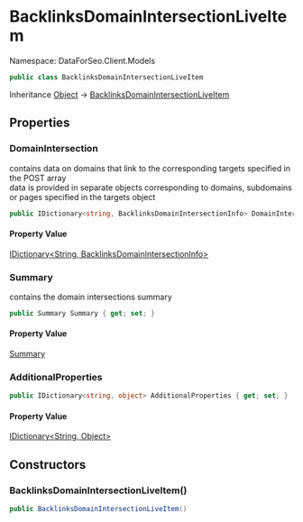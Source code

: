 # BacklinksDomainIntersectionLiveItem

Namespace: DataForSeo.Client.Models

```csharp
public class BacklinksDomainIntersectionLiveItem
```

Inheritance [Object](https://docs.microsoft.com/en-us/dotnet/api/system.object) → [BacklinksDomainIntersectionLiveItem](./dataforseo.client.models.backlinksdomainintersectionliveitem.md)

## Properties

### **DomainIntersection**

contains data on domains that link to the corresponding targets specified in the POST array
 <br>data is provided in separate objects corresponding to domains, subdomains or pages specified in the targets object

```csharp
public IDictionary<string, BacklinksDomainIntersectionInfo> DomainIntersection { get; set; }
```

#### Property Value

[IDictionary&lt;String, BacklinksDomainIntersectionInfo&gt;](https://docs.microsoft.com/en-us/dotnet/api/system.collections.generic.idictionary-2)<br>

### **Summary**

contains the domain intersections summary

```csharp
public Summary Summary { get; set; }
```

#### Property Value

[Summary](./dataforseo.client.models.summary.md)<br>

### **AdditionalProperties**

```csharp
public IDictionary<string, object> AdditionalProperties { get; set; }
```

#### Property Value

[IDictionary&lt;String, Object&gt;](https://docs.microsoft.com/en-us/dotnet/api/system.collections.generic.idictionary-2)<br>

## Constructors

### **BacklinksDomainIntersectionLiveItem()**

```csharp
public BacklinksDomainIntersectionLiveItem()
```
